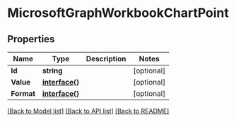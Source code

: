 # MicrosoftGraphWorkbookChartPoint

## Properties

Name | Type | Description | Notes
------------ | ------------- | ------------- | -------------
**Id** | **string** |  | [optional] 
**Value** | [**interface{}**](.md) |  | [optional] 
**Format** | [**interface{}**](.md) |  | [optional] 

[[Back to Model list]](../README.md#documentation-for-models) [[Back to API list]](../README.md#documentation-for-api-endpoints) [[Back to README]](../README.md)


